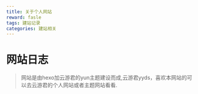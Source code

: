 ```yaml
---
title: 关于个人网站
reward: fasle
tags: 建站记录
categories: 建站相关
---
```

# 网站日志
> 网站是由hexo加云游君的yun主题建设而成,云游君yyds，喜欢本网站的可以去云游君的个人网站或者主题网站看看.
